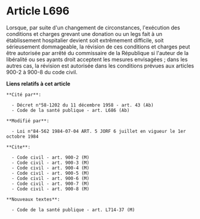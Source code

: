 # Article L696

Lorsque, par suite d'un changement de circonstances, l'exécution des conditions et charges grevant une donation ou un legs
fait à un établissement hospitalier devient soit extrêmement difficile, soit sérieusement dommageable, la révision de ces
conditions et charges peut être autorisée par arrêté du commissaire de la République si l'auteur de la libéralité ou ses
ayants droit acceptent les mesures envisagées ; dans les autres cas, la révision est autorisée dans les conditions prévues
aux articles 900-2 à 900-8 du code civil.

**Liens relatifs à cet article**

	**Cité par**:

	  - Décret n°58-1202 du 11 décembre 1958 - art. 43 (Ab)
	  - Code de la santé publique - art. L686 (Ab)

	**Modifié par**:

	  - Loi n°84-562 1984-07-04 ART. 5 JORF 6 juillet en vigueur le 1er octobre 1984

	**Cite**:

	  - Code civil - art. 900-2 (M)
	  - Code civil - art. 900-3 (M)
	  - Code civil - art. 900-4 (M)
	  - Code civil - art. 900-5 (M)
	  - Code civil - art. 900-6 (M)
	  - Code civil - art. 900-7 (M)
	  - Code civil - art. 900-8 (M)

	**Nouveaux textes**:

	  - Code de la santé publique - art. L714-37 (M)
